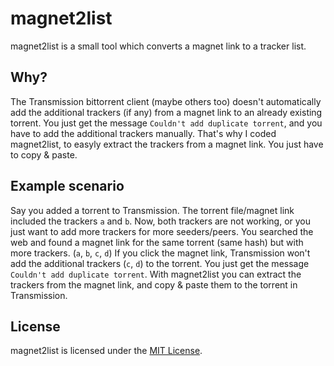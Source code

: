# magnet2list
magnet2list is a small tool which converts a magnet link to a tracker list.
## Why?
The Transmission bittorrent client (maybe others too) doesn't automatically add the additional trackers (if any) from a magnet link to an already existing torrent. You just get the message `Couldn't add duplicate torrent`, and you have to add the additional trackers manually.
That's why I coded magnet2list, to easyly extract the trackers from a magnet link.
You just have to copy & paste.
## Example scenario
Say you added a torrent to Transmission. The torrent file/magnet link included the trackers `a` and `b`.
Now, both trackers are not working, or you just want to add more trackers for more seeders/peers.
You searched the web and found a magnet link for the same torrent (same hash) but with more trackers. (`a`, `b`, `c`, `d`)
If you click the magnet link, Transmission won't add the additional trackers (`c`, `d`) to the torrent.
You just get the message `Couldn't add duplicate torrent`.
With magnet2list you can extract the trackers from the magnet link, and copy & paste them to the torrent in Transmission.
## License
magnet2list is licensed under the [MIT License](https://github.com/hutstep/magnet2list/blob/master/LICENSE).
